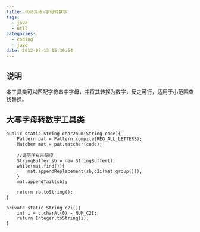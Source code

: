 ```yaml
---
title: 代码片段-字母转数字
tags:
  - java
  - util
categories:
  - coding
  - java
date: 2012-03-13 15:39:54
---
```


## 说明 ##
本工具类可以匹配字符串中字母，并将其转换为数字，反之可行，适用于小范围查找替换。

## 大写字母转数字工具类 ##

```code
public static String char2num(String code){
	Pattern pat = Pattern.compile(REG_ALL_LETTERS);
	Matcher mat = pat.matcher(code);
	
	//遍历所有匹配项
	StringBuffer sb = new StringBuffer();
	while(mat.find()){
		mat.appendReplacement(sb,c2i(mat.group()));
	}
	mat.appendTail(sb);

	return sb.toString();
}

private static String c2i(){
	int i = c.charAt(0) - NUM_C2I;
	return Integer.toString(i);
}
```

